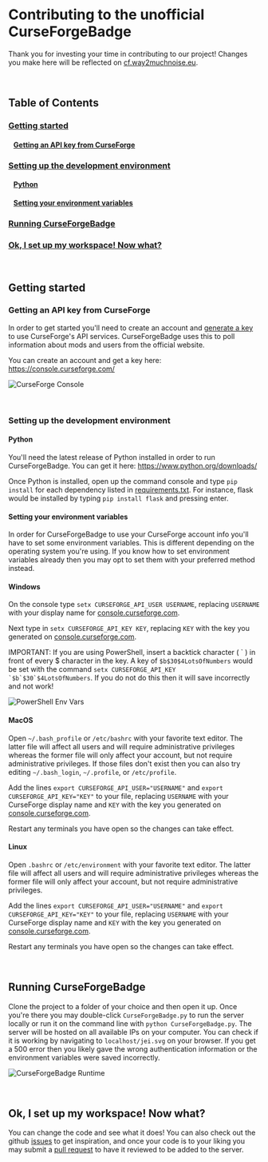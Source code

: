 # Contributing to the unofficial CurseForgeBadge
Thank you for investing your time in contributing to our project! Changes you make here will be reflected on [cf.way2muchnoise.eu](https://cf.way2muchnoise.eu/).

<br />

## Table of Contents
### [Getting started](#Getting-started)
#### &ensp; [Getting an API key from CurseForge](#Getting-an-API-key-from-CurseForge)
### [Setting up the development environment](#Setting-up-the-development-environment)
#### &ensp; [Python](#Python)
#### &ensp; [Setting your environment variables](#Setting-your-environment-variables)
### [Running CurseForgeBadge](#Running-CurseForgeBadge)
### [Ok, I set up my workspace! Now what?](#Ok%2C-I-set-up-my-workspace%21-Now-what%3F)

<br />

## Getting started

### Getting an API key from CurseForge
In order to get started you'll need to create an account and [generate a key](https://console.curseforge.com/) to use CurseForge's API services.
CurseForgeBadge uses this to poll information about mods and users from the official website.

You can create an account and get a key here: https://console.curseforge.com/

![CurseForge Console](https://user-images.githubusercontent.com/19243263/202071016-c7a6bed7-bc32-4c0e-a056-28e6b582ad61.png)

<br />

### Setting up the development environment

#### Python
You'll need the latest release of Python installed in order to run CurseForgeBadge. You can get it here: https://www.python.org/downloads/

Once Python is installed, open up the command console and type `pip install` for each dependency listed in [requirements.txt](./requirements.txt).
For instance, flask would be installed by typing `pip install flask` and pressing enter.

#### Setting your environment variables
In order for CurseForgeBadge to use your CurseForge account info you'll have to set some environment variables.
This is different depending on the operating system you're using. If you know how to set environment variables already then you may opt to set them with your preferred method instead.

#### Windows
On the console type `setx CURSEFORGE_API_USER USERNAME`, replacing `USERNAME` with your display name for [console.curseforge.com](https://console.curseforge.com/).

Next type in `setx CURSEFORGE_API_KEY KEY`, replacing `KEY` with the key you generated on [console.curseforge.com](https://console.curseforge.com/).

IMPORTANT: If you are using PowerShell, insert a backtick character ( \` ) in front of every $ character in the key. A key of `$b$30$4LotsOfNumbers` would be set with the command ``setx CURSEFORGE_API_KEY `$b`$30`$4LotsOfNumbers``.
If you do not do this then it will save incorrectly and not work!

![PowerShell Env Vars](https://user-images.githubusercontent.com/19243263/202071217-028456b6-3e5c-4d48-b8e5-6d02375b0e7d.png)

#### MacOS
Open `~/.bash_profile` or `/etc/bashrc` with your favorite text editor.
The latter file will affect all users and will require administrative privileges whereas the former file will only affect your account, but not require administrative privileges. If those files don't exist then you can also try editing `~/.bash_login`, `~/.profile`, or `/etc/profile`.

Add the lines `export CURSEFORGE_API_USER="USERNAME"` and `export CURSEFORGE_API_KEY="KEY"` to your file, replacing `USERNAME` with your CurseForge display name and `KEY` with the key you generated on [console.curseforge.com](https://console.curseforge.com/).

Restart any terminals you have open so the changes can take effect.

#### Linux
Open `.bashrc` or `/etc/environment` with your favorite text editor.
The latter file will affect all users and will require administrative privileges whereas the former file will only affect your account, but not require administrative privileges.

Add the lines `export CURSEFORGE_API_USER="USERNAME"` and `export CURSEFORGE_API_KEY="KEY"` to your file, replacing `USERNAME` with your CurseForge display name and `KEY` with the key you generated on [console.curseforge.com](https://console.curseforge.com/).

Restart any terminals you have open so the changes can take effect.

<br />

## Running CurseForgeBadge
Clone the project to a folder of your choice and then open it up. Once you're there you may double-click `CurseForgeBadge.py` to run the server locally or run it on the command line with `python CurseForgeBadge.py`.
The server will be hosted on all available IPs on your computer. You can check if it is working by navigating to `localhost/jei.svg` on your browser.
If you get a 500 error then you likely gave the wrong authentication information or the environment variables were saved incorrectly.

![CurseForgeBadge Runtime](https://user-images.githubusercontent.com/19243263/202071157-d360ac5b-6a98-43a4-8c5d-54f687c62442.png)

<br />

## Ok, I set up my workspace! Now what?
You can change the code and see what it does! You can also check out the github [issues](https://github.com/way2muchnoise/CurseForgeBadge-Unofficial/issues) to get inspiration,
and once your code is to your liking you may submit a [pull request](https://github.com/way2muchnoise/CurseForgeBadge-Unofficial/pulls) to have it reviewed to be added to the server.
